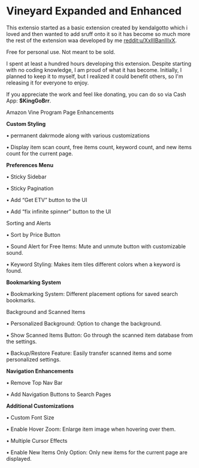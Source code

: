 # Vineyard Expanded and Enhanced 

This extensio started as a basic extension created by kendalgotto which i loved and then wanted to add sruff onto it so it has become so much more the rest of the extension waa developed by me [reddit:u/XxIIIBanIIIxX](https://www.reddit.com/user/XxIIIBanIIIxX).

Free for personal use. Not meant to be sold.

I spent at least a hundred hours developing this extension. Despite starting with no coding knowledge, I am proud of what it has become. Initially, I planned to keep it to myself, but I realized it could benefit others, so I'm releasing it for everyone to enjoy.

If you appreciate the work and feel like donating, you can do so via Cash App: **$KingGoBrr**.

Amazon Vine Program Page Enhancements

**Custom Styling**

• permanent dakrmode along with various customizations 

• Display item scan count, free items count, keyword count, and new items count for the current page.

**Preferences Menu**

• Sticky Sidebar

• Sticky Pagination

• Add “Get ETV” button to the UI

• Add “fix infinite spinner” button to the UI

Sorting and Alerts

• Sort by Price Button

• Sound Alert for Free Items: Mute and unmute button with customizable sound.

• Keyword Styling: Makes item tiles different colors when a keyword is found.

**Bookmarking System**

• Bookmarking System: Different placement options for saved search bookmarks.

Background and Scanned Items

• Personalized Background: Option to change the background.

• Show Scanned Items Button: Go through the scanned item database from the settings.

• Backup/Restore Feature: Easily transfer scanned items and some personalized settings.

**Navigation Enhancements**

• Remove Top Nav Bar

• Add Navigation Buttons to Search Pages

**Additional Customizations**

• Custom Font Size

• Enable Hover Zoom: Enlarge item image when hovering over them.

• Multiple Cursor Effects

• Enable New Items Only Option: Only new items for the current page are displayed.
